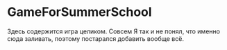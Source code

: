 # GameForSummerSchool
Здесь содержится игра целиком. Совсем
Я так и не понял, что именно сюда заливать, поэтому постарался добавить вообще всё.
